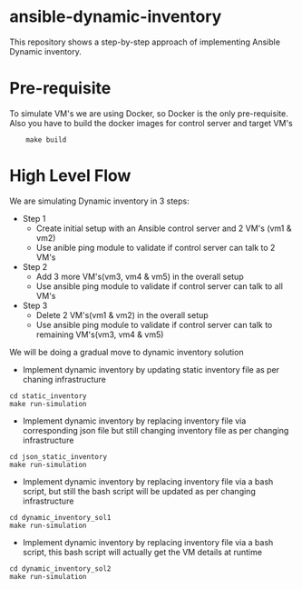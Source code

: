 # ansible-dynamic-inventory
This repository shows a step-by-step approach of implementing Ansible Dynamic inventory. 

# Pre-requisite
To simulate VM's we are using Docker, so Docker is the only pre-requisite. Also you have to build the docker images for control server and target VM's
```
    make build
```

# High Level Flow
We are simulating Dynamic inventory in 3 steps:
* Step 1
    * Create initial setup with an Ansible control server and 2 VM's (vm1 & vm2)
    * Use anible ping module to validate if control server can talk to 2 VM's
* Step 2
    * Add 3 more VM's(vm3, vm4 & vm5) in the overall setup
    * Use ansible ping module to validate if control server can talk to all VM's
* Step 3
    * Delete 2 VM's(vm1 & vm2) in the overall setup
    * Use ansible ping module to validate if control server can talk to remaining VM's(vm3, vm4 & vm5)

We will be doing a gradual move to dynamic inventory solution
* Implement dynamic inventory by updating static inventory file as per chaning infrastructure
```
cd static_inventory
make run-simulation
```
* Implement dynamic inventory by replacing inventory file via corresponding json file but still changing inventory file as per changing infrastructure
```
cd json_static_inventory
make run-simulation
```

* Implement dynamic inventory by replacing inventory file via a bash script, but still the bash script will be updated as per changing infrastructure
```
cd dynamic_inventory_sol1
make run-simulation
```

* Implement dynamic inventory by replacing inventory file via a bash script, this bash script will actually get the VM details at runtime
```
cd dynamic_inventory_sol2
make run-simulation
```
